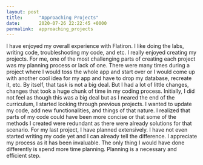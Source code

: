 ```yaml
---
layout: post
title:      "Approaching Projects"
date:       2020-07-26 22:22:45 +0000
permalink:  approaching_projects
---
```



I have enjoyed my overall experience with Flatiron. I like doing the labs, writing code, troubleshooting my code, and etc. I really enjoyed creating my projects. For me, one of the most challenging parts of creating each project was my planning process or lack of one. There were many times during a project where I would toss the whole app and start over or I would come up with another cool idea for my app and have to drop my database, recreate it, etc. By itself, that task is not a big deal. But I had a lot of little changes, changes that took a huge chunk of time in my coding process. Initially, I did not feel as though this was a big deal but as I neared the end of the curriculum, I started looking through previous projects. I wanted to update my code, add new functionalities, and things of that nature. I realized that parts of my code could have been more concise or that some of the methods I created were redundant as there were already solutions for that scenario. For my last project, I have planned extensively. I have not even started writing my code yet and I can already tell the difference. I appreciate my process as it has been invaluable. The only thing I would have done differently is spend more time planning. Planning is a necessary and efficient step. 
